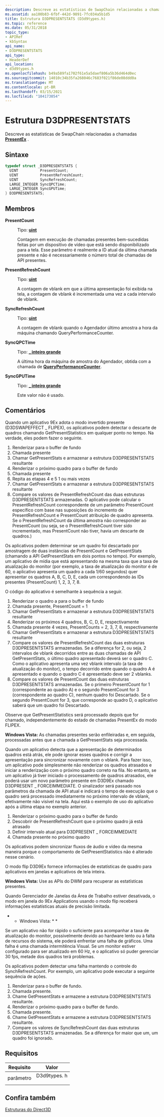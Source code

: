 ```yaml
---
description: Descreve as estatísticas de SwapChain relacionadas a chamadas PresentEx.
ms.assetid: aa100b83-6fbf-442d-9891-7fc034a5b1d5
title: Estrutura D3DPRESENTSTATS (D3d9types.h)
ms.topic: reference
ms.date: 05/31/2018
topic_type:
- APIRef
- kbSyntax
api_name:
- D3DPRESENTSTATS
api_type:
- HeaderDef
api_location:
- d3d9types.h
ms.openlocfilehash: b49a589fa1702f61e5a5daef806a5b36d464d0ec
ms.sourcegitcommit: 14010c34b35fa268046c7683f021f86de08ddd0a
ms.translationtype: MT
ms.contentlocale: pt-BR
ms.lasthandoff: 03/15/2021
ms.locfileid: "104173054"
---
```

# <a name="d3dpresentstats-structure"></a>Estrutura D3DPRESENTSTATS

Descreve as estatísticas de SwapChain relacionadas a chamadas [**PresentEx**](/windows/win32/api/d3d9/nf-d3d9-idirect3ddevice9ex-presentex) .

## <a name="syntax"></a>Sintaxe


```C++
typedef struct _D3DPRESENTSTATS {
  UINT          PresentCount;
  UINT          PresentRefreshCount;
  UINT          SyncRefreshCount;
  LARGE_INTEGER SyncQPCTime;
  LARGE_INTEGER SyncGPUTime;
} D3DPRESENTSTATS;
```



## <a name="members"></a>Membros

<dl> <dt>

**PresentCount**
</dt> <dd>

Tipo: **[ **uint**](../winprog/windows-data-types.md)**

</dd> <dd>

Contagem em execução de chamadas presentes bem-sucedidas feitas por um dispositivo de vídeo que está sendo disponibilizado para a tela. Esse parâmetro é realmente a ID atual da última chamada presente e não é necessariamente o número total de chamadas de API presentes.

</dd> <dt>

**PresentRefreshCount**
</dt> <dd>

Tipo: **[ **uint**](../winprog/windows-data-types.md)**

</dd> <dd>

A contagem de vblank em que a última apresentação foi exibida na tela, a contagem de vblank é incrementada uma vez a cada intervalo de vblank.

</dd> <dt>

**SyncRefreshCount**
</dt> <dd>

Tipo: **[ **uint**](../winprog/windows-data-types.md)**

</dd> <dd>

A contagem de vblank quando o Agendador último amostra a hora da máquina chamando QueryPerformanceCounter.

</dd> <dt>

**SyncQPCTime**
</dt> <dd>

Tipo: **[ **\_ inteiro grande**](/windows/win32/api/winnt/ns-winnt-large_integer-r1)**

</dd> <dd>

A última hora da máquina de amostra do Agendador, obtida com a chamada de [**QueryPerformanceCounter**](/windows/win32/api/profileapi/nf-profileapi-queryperformancecounter).

</dd> <dt>

**SyncGPUTime**
</dt> <dd>

Tipo: **[ **\_ inteiro grande**](/windows/win32/api/winnt/ns-winnt-large_integer-r1)**

</dd> <dd>

Este valor não é usado.

</dd> </dl>

## <a name="remarks"></a>Comentários

Quando um aplicativo 9Ex adota o modo invertido presente (D3DSWAPEFFECT \_ FLIPEX), os aplicativos podem detectar o descarte de quadros chamando GetPresentStatistics em qualquer ponto no tempo. Na verdade, eles podem fazer o seguinte.

1.  Renderizar para o buffer de fundo
2.  Chamada presente
3.  Chamar GetPresentStats e armazenar a estrutura D3DPRESENTSTATS resultante
4.  Renderizar o próximo quadro para o buffer de fundo
5.  Chamada presente
6.  Repita as etapas 4 e 5 1 ou mais vezes
7.  Chamar GetPresentStats e armazenar a estrutura D3DPRESENTSTATS resultante
8.  Compare os valores de PresentRefreshCount das duas estruturas D3DPRESENTSTATS armazenadas. O aplicativo pode calcular o PresentRefreshCount correspondente de um parâmetro PresentCount específico com base nas suposições do incremento de PresentRefreshCount e PresentCount atribuição de quadro apresenta. Se o PresentRefreshCount da última amostra não corresponder ao PresentCount (ou seja, se o PresentRefreshCount tiver sido incrementado, mas PresentCount não tiver, havia um descarte de quadros.)

Os aplicativos podem determinar se um quadro foi descartado por amostragem de duas instâncias de PresentCount e GetPresentStats (chamando a API GetPresentStats em dois pontos no tempo). Por exemplo, um aplicativo de mídia que está apresentando na mesma taxa que a taxa de atualização do monitor (por exemplo, a taxa de atualização do monitor é de 60, o aplicativo apresenta um quadro a cada 1/60 segundos) quer apresentar os quadros A, B, C, D, E, cada um correspondendo às IDs presentes (PresentCount) 1, 2, 3, 7, 8.

O código do aplicativo é semelhante à sequência a seguir.

1.  Renderizar o quadro a para o buffer de fundo
2.  Chamada presente, PresentCount = 1
3.  Chamar GetPresentStats e armazenar a estrutura D3DPRESENTSTATS resultante
4.  Renderizar os próximos 4 quadros, B, C, D, E, respectivamente
5.  Chamada presente 4 vezes, PresentCounts = 2, 3, 7, 8, respectivamente
6.  Chamar GetPresentStats e armazenar a estrutura D3DPRESENTSTATS resultante
7.  Compare os valores de PresentRefreshCount das duas estruturas D3DPRESENTSTATS armazenadas. Se a diferença for 2, ou seja, 2 intervalos de vblank decorridos entre as duas chamadas de API GetPresentStats, o último quadro apresentado deverá ser o quadro C. Como o aplicativo apresenta uma vez vblank intervalo (a taxa de atualização do monitor), o tempo decorrido entre quando o quadro A é apresentado e quando o quadro C é apresentado deve ser 2 vblanks.
8.  Compare os valores de PresentCount das duas estruturas D3DPRESENTSTATS armazenadas. Se o primeiro PresentCount for 1 (correspondente ao quadro A) e o segundo PresentCount for 3 (correspondente ao quadro C), nenhum quadro foi Descartado. Se o segundo PresentCount for 3, que corresponde ao quadro D, o aplicativo saberá que um quadro foi Descartado.

Observe que GetPresentStatistics será processado depois que for chamado, independentemente do estado de chamadas PresentEx do modo FLIPEX.

**Windows Vista:** As chamadas presentes serão enfileiradas e, em seguida, processadas antes que a chamada a GetPresentStats seja processada.

Quando um aplicativo detecta que a apresentação de determinados quadros está atrás, ele pode ignorar esses quadros e corrigir a apresentação para sincronizar novamente com o vblank. Para fazer isso, um aplicativo pode simplesmente não renderizar os quadros atrasados e iniciar a renderização com o próximo quadro correto na fila. No entanto, se um aplicativo já tiver iniciado o processamento de quadros atrasados, ele poderá usar um novo parâmetro presente em D3D9Ex chamado D3DPRESENT \_ FORCEIMMEDIATE. O sinalizador será passado nos parâmetros da chamada de API atual e indicará o tempo de execução que o quadro será processado imediatamente no próximo intervalo de vblank, efetivamente não visível na tela. Aqui está o exemplo de uso do aplicativo após a última etapa no exemplo anterior.

1.  Renderizar o próximo quadro para o buffer de fundo
2.  Descobrir de PresentRefreshCount que o próximo quadro já está atrasado
3.  Definir intervalo atual para D3DPRESENT \_ FORCEIMMEDIATE
4.  Chamada presente no próximo quadro

Os aplicativos podem sincronizar fluxos de áudio e vídeo da mesma maneira porque o comportamento de GetPresentStatistics não é alterado nesse cenário.

O modo flip D3D9Ex fornece informações de estatísticas de quadro para aplicativos em janelas e aplicativos de tela inteira.

**Windows Vista:** Use as APIs do DWM para recuperar as estatísticas presentes.

Quando Gerenciador de Janelas da Área de Trabalho estiver desativada, o modo em janela do 9Ex Applications usando o modo flip receberá informações estatísticas atuais de precisão limitada.

* * Windows Vista: * *

Se um aplicativo não for rápido o suficiente para acompanhar a taxa de atualização do monitor, possivelmente devido ao hardware lento ou à falta de recursos do sistema, ele poderá enfrentar uma falha de gráficos. Uma falha é uma chamada intermitência Visual. Se um monitor estiver configurado para ser atualizado em 60 Hz, e o aplicativo só puder gerenciar 30 fps, metade dos quadros terá problemas.

Os aplicativos podem detectar uma falha mantendo o controle do SynchRefreshCount. Por exemplo, um aplicativo pode executar a seguinte sequência de ações.

1.  Renderizar para o buffer de fundo.
2.  Chamada presente.
3.  Chame GetPresentStats e armazene a estrutura D3DPRESENTSTATS resultante.
4.  Renderizar o próximo quadro para o buffer de fundo.
5.  Chamada presente.
6.  Chame GetPresentStats e armazene a estrutura D3DPRESENTSTATS resultante.
7.  Compare os valores de SyncRefreshCount das duas estruturas D3DPRESENTSTATS armazenadas. Se a diferença for maior que um, um quadro foi ignorado.

## <a name="requirements"></a>Requisitos



| Requisito | Valor |
|-------------------|----------------------------------------------------------------------------------------|
| parâmetro<br/> | <dl> <dt>D3d9types. h</dt> </dl> |



## <a name="see-also"></a>Confira também

<dl> <dt>

[Estruturas do Direct3D](dx9-graphics-reference-d3d-structures.md)
</dt> </dl>

 

 
